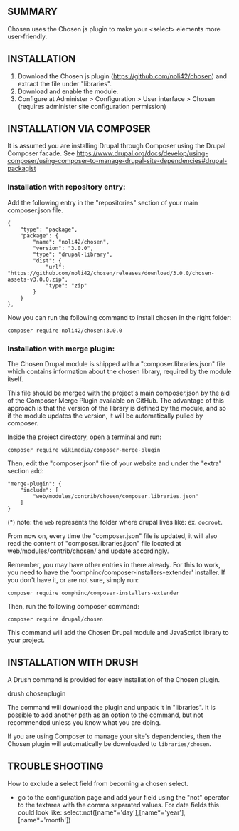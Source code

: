 ## SUMMARY

  Chosen uses the Chosen js plugin to make your \<select\> elements
  more user-friendly.


## INSTALLATION

  1. Download the Chosen js plugin
     (https://github.com/noli42/chosen)
     and extract the file under "libraries".
  2. Download and enable the module.
  3. Configure at Administer > Configuration > User interface > Chosen
     (requires administer site configuration permission)

## INSTALLATION VIA COMPOSER
  It is assumed you are installing Drupal through Composer using the Drupal
  Composer facade. See https://www.drupal.org/docs/develop/using-composer/using-composer-to-manage-drupal-site-dependencies#drupal-packagist

### Installation with repository entry:

  Add the following entry in the "repositories" section of your main composer.json file.

```
{
    "type": "package",
    "package": {
        "name": "noli42/chosen",
        "version": "3.0.0",
        "type": "drupal-library",
        "dist": {
            "url": "https://github.com/noli42/chosen/releases/download/3.0.0/chosen-assets-v3.0.0.zip",
            "type": "zip"
        }
    }
},
```

  Now you can run the following command to install chosen in the right folder:

```
composer require noli42/chosen:3.0.0
```

### Installation with merge plugin:

  The Chosen Drupal module is shipped with a "composer.libraries.json" file
  which contains information about the chosen library, required by the module itself.

  This file should be merged with the project's main composer.json by the aid
  of the Composer Merge Plugin available on GitHub. The advantage of this approach is
  that the version of the library is defined by the module, and so if the module
  updates the version, it will be automatically pulled by composer.

  Inside the project directory, open a terminal and run:

```
composer require wikimedia/composer-merge-plugin
```

  Then, edit the "composer.json" file of your website and under the "extra"
  section add:

```
"merge-plugin": {
    "include": [
        "web/modules/contrib/chosen/composer.libraries.json"
    ]
}
```

  (*) note: the `web` represents the folder where drupal lives like: ex.
  `docroot`.

  From now on, every time the "composer.json" file is updated, it will also
  read the content of "composer.libraries.json" file located at
  web/modules/contrib/chosen/ and update accordingly.

  Remember, you may have other entries in there already. For this to work, you
  need to have the 'oomphinc/composer-installers-extender' installer. If you
  don't have it, or are not sure, simply run:
```
composer require oomphinc/composer-installers-extender
```

  Then, run the following composer command:

```
composer require drupal/chosen
```

  This command will add the Chosen Drupal module and JavaScript library to your
  project.

## INSTALLATION WITH DRUSH

  A Drush command is provided for easy installation of the Chosen plugin.

  drush chosenplugin

  The command will download the plugin and unpack it in "libraries".
  It is possible to add another path as an option to the command, but not
  recommended unless you know what you are doing.

  If you are using Composer to manage your site's dependencies,
  then the Chosen plugin will automatically be downloaded to `libraries/chosen`.

## TROUBLE SHOOTING

  How to exclude a select field from becoming a chosen select.
  - go to the configuration page and add your field using the "not"
    operator to the textarea with the comma separated values.
    For date fields this could look like:
    select:not([name*='day'],[name*='year'],[name*='month'])
